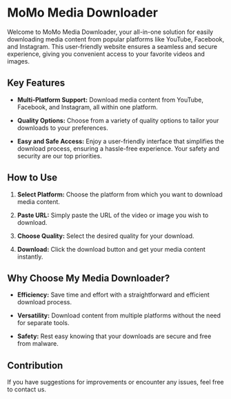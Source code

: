 # MoMo Media Downloader

Welcome to MoMo Media Downloader, your all-in-one solution for easily downloading media content from popular platforms like YouTube, Facebook, and Instagram. This user-friendly website ensures a seamless and secure experience, giving you convenient access to your favorite videos and images.

## Key Features

- **Multi-Platform Support:** Download media content from YouTube, Facebook, and Instagram, all within one platform.

- **Quality Options:** Choose from a variety of quality options to tailor your downloads to your preferences.

- **Easy and Safe Access:** Enjoy a user-friendly interface that simplifies the download process, ensuring a hassle-free experience. Your safety and security are our top priorities.

## How to Use

1. **Select Platform:** Choose the platform from which you want to download media content.

2. **Paste URL:** Simply paste the URL of the video or image you wish to download.

3. **Choose Quality:** Select the desired quality for your download.

4. **Download:** Click the download button and get your media content instantly.

## Why Choose My Media Downloader?

- **Efficiency:** Save time and effort with a straightforward and efficient download process.

- **Versatility:** Download content from multiple platforms without the need for separate tools.

- **Safety:** Rest easy knowing that your downloads are secure and free from malware.

## Contribution

If you have suggestions for improvements or encounter any issues, feel free to contact us.

